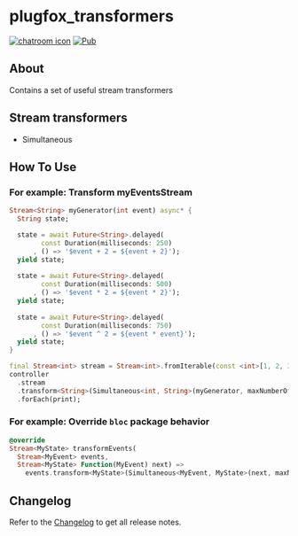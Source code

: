 # plugfox_transformers  
  
[![chatroom icon](https://patrolavia.github.io/telegram-badge/chat.png)](https://t.me/PlugFox)
[![Pub](https://img.shields.io/pub/v/plugfox_transformers.svg)](https://pub.dartlang.org/packages/plugfox_transformers)  
  
## About  
  
Сontains a set of useful stream transformers
  
  
## Stream transformers  
  
+ Simultaneous
  
  
## How To Use  
  
### For example: Transform myEventsStream

```dart
Stream<String> myGenerator(int event) async* {
  String state;

  state = await Future<String>.delayed(
        const Duration(milliseconds: 250)
      , () => '$event + 2 = ${event + 2}');
  yield state;
  
  state = await Future<String>.delayed(
        const Duration(milliseconds: 500)
      , () => '$event * 2 = ${event * 2}');
  yield state;
  
  state = await Future<String>.delayed(
        const Duration(milliseconds: 750)
      , () => '$event ^ 2 = ${event * event}');
  yield state;
}

final Stream<int> stream = Stream<int>.fromIterable(const <int>[1, 2, 3, 4, 5, 6, 7]);
controller
  .stream
  .transform<String>(Simultaneous<int, String>(myGenerator, maxNumberOfProcesses: 2))
  .forEach(print);
```

### For example: Override `bloc` package behavior  
  
```dart
@override  
Stream<MyState> transformEvents(
  Stream<MyEvent> events,
  Stream<MyState> Function(MyEvent) next) => 
    events.transform<MyState>(Simultaneous<MyEvent, MyState>(next, maxNumberOfProcesses: 0));
```
  
  
## Changelog  
  
Refer to the [Changelog](https://github.com/plugfox/plugfox_transformers/blob/master/CHANGELOG.md) to get all release notes.  
  
  
  